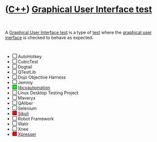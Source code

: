 
 

 

 

 

 

([C++](Cpp.md)) [Graphical User Interface test](CppGuiTest.md)
================================================================

 

A [Graphical User Interface test](CppGuiTest.md) is a type of
[test](CppTest.md) where the [graphical user inerface](CppGui.md) is
checked to behave as expected.

 

-   ![TODO](PicTransparent.png) AutoHotkey
-   ![TODO](PicTransparent.png) CubicTest
-   ![TODO](PicTransparent.png) Dogtail
-   ![TODO](PicTransparent.png) QTestLib
-   ![TODO](PicTransparent.png) Dojo Objective Harness
-   ![TODO](PicTransparent.png) Jemmy
-   ![OKAY](PicGreen.png) [libcvautomation](CppLibcvautomation.md)
-   ![TODO](PicTransparent.png) Linux Desktop Testing Project
-   ![TODO](PicTransparent.png) Maveryx
-   ![TODO](PicTransparent.png) QAliber
-   ![TODO](PicTransparent.png) Selenium
-   ![FAIL](PicRed.png) [Sikuli](CppSikuli.md)
-   ![TODO](PicTransparent.png) Robot Framework
-   ![TODO](PicTransparent.png) Watir
-   ![TODO](PicTransparent.png) Xnee
-   ![FAIL](PicRed.png) [Xpresser](CppXpresser.md)

 

 

 

 

 

 

